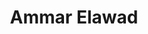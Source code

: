 ---
layout: member
title: Ammar Elawad
citation_names: Elawad A
category: Undergraduate Students and Interns
position: BSSP Intern
email: 
mask_email: true
github:  
image: 
cv:
scholar: 
linkedin: 
alum: true
parting_date: 2023-08-31
---